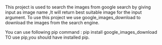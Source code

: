 This project is used to search the images from google search by giving input as image name ,It will return best suitable image for the input argument.
To use this project we use google_images_download to download the images from the search engine.

You can use following pip command : pip install google_images_download
TO use pip,you should have installed pip.

